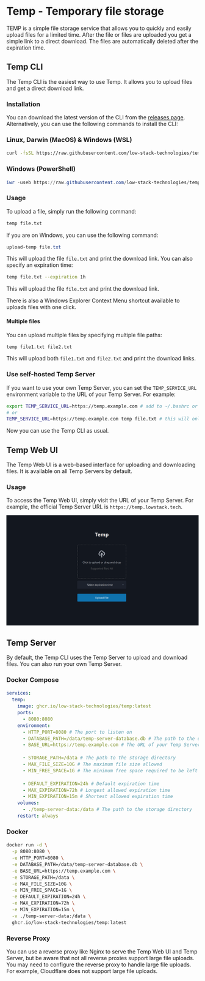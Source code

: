 # Temp - Temporary file storage

TEMP is a simple file storage service that allows you to quickly and easily upload files for a limited time. After the file or files are uploaded you get a simple link to a direct download. The files are automatically deleted after the expiration time.

## Temp CLI

The Temp CLI is the easiest way to use Temp. It allows you to upload files and get a direct download link.

### Installation

You can download the latest version of the CLI from the [releases page](https://github.com/low-stack/temp/releases). Alternatively, you can use the following commands to install the CLI:

### Linux, Darwin (MacOS) & Windows (WSL)

```bash
curl -fsSL https://raw.githubusercontent.com/low-stack-technologies/temp/main/install.sh | bash
```

### Windows (PowerShell)

```powershell
iwr -useb https://raw.githubusercontent.com/low-stack-technologies/temp/main/install.ps1 | iex
```

### Usage

To upload a file, simply run the following command:

```bash
temp file.txt
```

If you are on Windows, you can use the following command:

```powershell
upload-temp file.txt
```

This will upload the file `file.txt` and print the download link. You can also specify an expiration time:

```bash
temp file.txt --expiration 1h
```

This will upload the file `file.txt` and print the download link.

There is also a Windows Explorer Context Menu shortcut available to uploads files with one click.

#### Multiple files

You can upload multiple files by specifying multiple file paths:

```bash
temp file1.txt file2.txt
```

This will upload both `file1.txt` and `file2.txt` and print the download links.

### Use self-hosted Temp Server

If you want to use your own Temp Server, you can set the `TEMP_SERVICE_URL` environment variable to the URL of your Temp Server. For example:

```bash
export TEMP_SERVICE_URL=https://temp.example.com # add to ~/.bashrc or ~/.zshrc for permanent use
# or
TEMP_SERVICE_URL=https://temp.example.com temp file.txt # this will only use custom Temp Server once
```

Now you can use the Temp CLI as usual.

## Temp Web UI

The Temp Web UI is a web-based interface for uploading and downloading files. It is available on all Temp Servers by default.

### Usage

To access the Temp Web UI, simply visit the URL of your Temp Server. For example, the official Temp Server URL is `https://temp.lowstack.tech`.

![Screenshot of the Temp Web UI](https://raw.githubusercontent.com/low-stack-technologies/temp/main/assets/web-ui.png)

## Temp Server

By default, the Temp CLI uses the Temp Server to upload and download files. You can also run your own Temp Server.

### Docker Compose

```yaml
services:
  temp:
    image: ghcr.io/low-stack-technologies/temp:latest
    ports:
      - 8080:8080
    environment:
      - HTTP_PORT=8080 # The port to listen on
      - DATABASE_PATH=/data/temp-server-database.db # The path to the database file
      - BASE_URL=https://temp.example.com # The URL of your Temp Server, no trailing slash

      - STORAGE_PATH=/data # The path to the storage directory
      - MAX_FILE_SIZE=10G # The maximum file size allowed
      - MIN_FREE_SPACE=1G # The minimum free space required to be left after uploading a file

      - DEFAULT_EXPIRATION=24h # Default expiration time
      - MAX_EXPIRATION=72h # Longest allowed expiration time
      - MIN_EXPIRATION=15m # Shortest allowed expiration time
    volumes:
      - ./temp-server-data:/data # The path to the storage directory
    restart: always
```

### Docker

```bash
docker run -d \
  -p 8080:8080 \
  -e HTTP_PORT=8080 \
  -e DATABASE_PATH=/data/temp-server-database.db \
  -e BASE_URL=https://temp.example.com \
  -e STORAGE_PATH=/data \
  -e MAX_FILE_SIZE=10G \
  -e MIN_FREE_SPACE=1G \
  -e DEFAULT_EXPIRATION=24h \
  -e MAX_EXPIRATION=72h \
  -e MIN_EXPIRATION=15m \
  -v ./temp-server-data:/data \
  ghcr.io/low-stack-technologies/temp:latest
```

### Reverse Proxy

You can use a reverse proxy like Nginx to serve the Temp Web UI and Temp Server, but be aware that not all reverse proxies support large file uploads. You may need to configure the reverse proxy to handle large file uploads. For example, Cloudflare does not support large file uploads.
